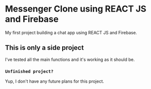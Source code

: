 # Messenger Clone using REACT JS and Firebase

My first project building a chat app using REACT JS and Firebase.

## This is only a side project

I've tested all the main functions and it's working as it should be.

### `Unfinished project?`

Yup, I don't have any future plans for this project.
